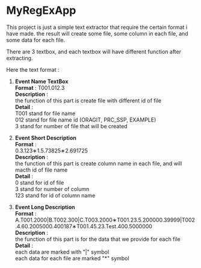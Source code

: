 # MyRegExApp
This project is just a simple text extractor that require the certain format i have made. the result will create some file, 
some column in each file, and some data for each file.

There are 3 textbox, and each textbox will have different function after extracting.

Here the text format :

1. <b>Event Name TextBox</b><br>
   <b>Format</b> : T001.012.3 <br>
   <b>Description</b> : <br>
   the function of this part is create file with different id of file<br>
   <b>Detail</b> : <br>
            T001 stand for file name <br>
            012 stand for file name id (ORAGIT, PRC_SSP, EXAMPLE) <br>
            3 stand for number of file that will be created <br>
            
2. <b>Event Short Description</b><br>
   <b>Format</b> : <br>0.3.123&#8727;1.5.73825&#8727;2.691725<br>
   <b>Description</b> : <br>the function of this part is create column name in each file, and will macth id of file name<br>
   <b>Detail</b> : <br>0 stand for id of file<br>
            3 stand for number of column<br>
            123 stand for id of column name<br>
            
3. <b>Event Long Description</b> <br>
   <b>Format</b> : <br>A.T001.2000|B.T002.300|C.T003.2000&#8727;T001.23.5.200000.39999|T002.4.60.2005000.400187&#8727;T001.45.23.Test.400.5000000<br>
   <b>Description</b> : <br>the function of this part is for the data that we provide for each file<br>
   <b>Detail</b> : <br>each data are marked with "|" symbol<br>
            each data for each file are marked "*" symbol<br>


